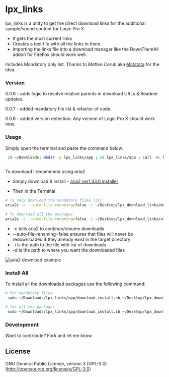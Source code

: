 
# lpx_links  
  
lpx_links is a utilty to get the direct download links for the additional sample/sound content for Logic Pro X.  
  
 - It gets the most current links  
 - Creates a text file with all the links in them.  
 - Importing the links file into a download manager like the DownThemAll addon for FireFox should work well.  
    
  Includes Mandatory only list. Thanks to _Matteo Ceruti_ aka [Matatata](https://github.com/matatata) for the idea.  
   
### Version  

0.0.8 - adds logic to resolve relative parents in download URLs & Readme updates.

0.0.7 - added mandatory file list & refactor of code.  
  
0.0.6 - added version detection. Any version of Logic Pro X should work now.  
  
### Usage  
  
Simply open the terminal and paste the command below.  
  
```sh  
 cd ~/Downloads; mkdir -p lpx_links/app ; cd lpx_links/app ; curl -#L https://goo.gl/nUrpPi | tar -xzv --strip-components 1 ; ./lpx_links.rb  
  
```  
  
To download I recommend using *aria2*
- Simply download & install - [aria2 ver1.33.0 installer](https://github.com/aria2/aria2/releases/download/release-1.33.0/aria2-1.33.0-osx-darwin.dmg)  


- Then in the Terminal  
   
```sh  
# To only download the mandatory files (32)
aria2c -c --auto-file-renaming=false -i ~/Desktop/lpx_download_links/mandatory_download_links.txt -d ~/Downloads/logic_content

# To download all the packages
aria2c -c --auto-file-renaming=false -i ~/Desktop/lpx_download_links/all_download_links.txt -d ~/Downloads/logic_content
```


 - -c tells aria2 to continue/resume downloads
 - --auto-file-renaming=false ensures that files will never be redownloaded if they already exist in the target directory
 - -i is the path to the file with list of downloads
 - -d is the path to where you want the downloaded files
     
  ![aria2 download example](https://github.com/davidteren/lpx_links/blob/master/images/aria2_example.png?raw=true)
### Install All  
  
To install all the downloaded packages use the following command:  
  
```sh
# for mandatory files 
 sudo ~/Downloads/lpx_links/app/download_install.sh ~/Desktop/lpx_download_links/mandatory_download_links.txt ~/Downloads/logic_content 
```  

```sh
# for all the packages
 sudo ~/Downloads/lpx_links/app/download_install.sh ~/Desktop/lpx_download_links/all_download_links.txt ~/Downloads/logic_content 
```  
  
### Development  
  
Want to contribute? Fork and let me know.  
  
License  
----  
  
GNU General Public License, version 3 (GPL-3.0)  
(http://opensource.org/licenses/GPL-3.0)
